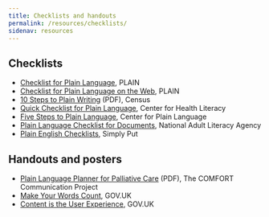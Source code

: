 ```yaml
---
title: Checklists and handouts
permalink: /resources/checklists/
sidenav: resources
---
```


## Checklists

* [Checklist for Plain Language](/resources/checklists/checklist/), PLAIN
* [Checklist for Plain Language on the Web](/resources/checklists/web-checklist/), PLAIN
* [10 Steps to Plain Writing](https://www.census.gov/content/dam/Census/about/about-the-bureau/policies_and_notices/10_simple_steps.pdf) (PDF), Census
* [Quick Checklist for Plain Language](https://www.slideshare.net/PlainTalkConf/jeanne-mcgee-and-the-center-for-health-literacy-quick-checklist-for-plain-language), Center for Health Literacy
* [Five Steps to Plain Language](http://centerforplainlanguage.org/learning-training/five-steps-plain-language/), Center for Plain Language
* [Plain Language Checklist for Documents](https://www.nala.ie/publications/a-plain-english-checklist-for-documents/), National Adult Literacy Agency
* [Plain English Checklists](http://www.simplyput.ie/useful-downloads), Simply Put

## Handouts and posters

* [Plain Language Planner for Palliative Care](https://static1.squarespace.com/static/5fd3dd562e258725ddb590da/t/6010a031d0afaa19441a6830/1611702321823/PLP_DigitalCard.pdf) (PDF), The COMFORT Communication Project
* [Make Your Words Count](http://govdesign.tumblr.com/post/158516979708/download-the-sticker-make-your-words-count), GOV.UK
* [Content is the User Experience](http://govdesign.tumblr.com/post/142396578228/download-the-posters-content-design-posters), GOV.UK
